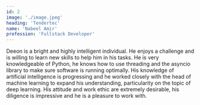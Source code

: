 ```yaml
---
id: 2
image: './image.jpeg'
heading: 'Tendertec'
name: 'Nabeel Amir'
profession: 'Fullstack Developer'
---
```

Deeon is a bright and highly intelligent individual. He enjoys a challenge and is willing to learn new skills to help him in his tasks. He is very knowledgeable of Python, he knows how to use threading and the asyncio library to make sure software is running optimally. His knowledge of artificial intelligence is progressing and he worked closely with the head of machine learning to expand his understanding, particularity on the topic of deep learning. His attitude and work ethic are extremely desirable, his diligence is impressive and he is a pleasure to work with.